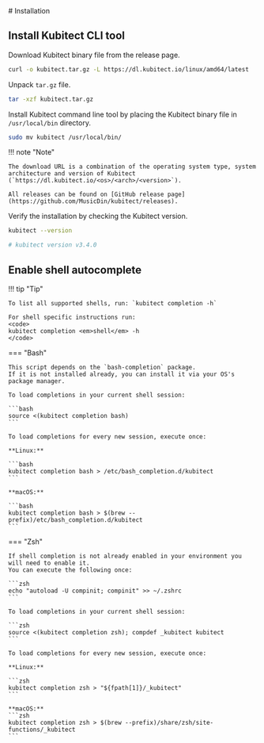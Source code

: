 <div markdown="1" class="text-center">
# Installation
</div>

<div markdown="1" class="text-justify">

## Install Kubitect CLI tool


Download Kubitect binary file from the release page.
```sh
curl -o kubitect.tar.gz -L https://dl.kubitect.io/linux/amd64/latest
```

Unpack `tar.gz` file.
```sh
tar -xzf kubitect.tar.gz
```

Install Kubitect command line tool by placing the Kubitect binary file in `/usr/local/bin` directory.
```sh
sudo mv kubitect /usr/local/bin/
```

!!! note "Note"

    The download URL is a combination of the operating system type, system architecture and version of Kubitect (`https://dl.kubitect.io/<os>/<arch>/<version>`).

    All releases can be found on [GitHub release page](https://github.com/MusicDin/kubitect/releases).

<!--
=== "Release page"

    !!! quote ""

        Download Kubitect binary file from the release page.
        ```sh
        curl -o kubitect.tar.gz -L https://dl.kubitect.io/linux/amd64/latest
        ```

        Unpack `tar.gz` file.
        ```sh
        tar -xzf kubitect.tar.gz
        ```

        Install Kubitect command line tool by placing the Kubitect binary file in `/usr/local/bin` directory.
        ```sh
        sudo mv kubitect /usr/local/bin/
        ```

        !!! note "Note"

            The download URL is a combination of the operating system type, system architecture and version of Kubitect (`https://dl.kubitect.io/<os>/<arch>/<version>`).

            All releases can be found on [GitHub release page](https://github.com/MusicDin/kubitect/releases).

=== "Go packages"

    !!! quote ""

        Install Kubitect from Go packages.

        ```sh
        go install github.com/MusicDin/kubitect/cmd/kubitect@latest
        ```
-->

Verify the installation by checking the Kubitect version.
```sh
kubitect --version

# kubitect version v3.4.0
```

## Enable shell autocomplete

!!! tip "Tip"

    To list all supported shells, run: `kubitect completion -h`

    For shell specific instructions run:
    <code>
    kubitect completion <em>shell</em> -h
    </code>

=== "Bash"

    This script depends on the `bash-completion` package.
    If it is not installed already, you can install it via your OS's package manager.

    To load completions in your current shell session:

    ```bash
    source <(kubitect completion bash)
    ```

    To load completions for every new session, execute once:

    **Linux:**

    ```bash
    kubitect completion bash > /etc/bash_completion.d/kubitect
    ```

    **macOS:**

    ```bash
    kubitect completion bash > $(brew --prefix)/etc/bash_completion.d/kubitect
    ```

=== "Zsh"

    If shell completion is not already enabled in your environment you will need to enable it.
    You can execute the following once:

    ```zsh
    echo "autoload -U compinit; compinit" >> ~/.zshrc
    ```

    To load completions in your current shell session:

    ```zsh
    source <(kubitect completion zsh); compdef _kubitect kubitect
    ```

    To load completions for every new session, execute once:

    **Linux:**

    ```zsh
    kubitect completion zsh > "${fpath[1]}/_kubitect"
    ```

    **macOS:**
    ```zsh
    kubitect completion zsh > $(brew --prefix)/share/zsh/site-functions/_kubitect
    ```



</div>
